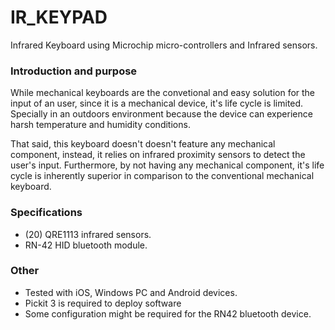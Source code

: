 # IR_KEYPAD
Infrared Keyboard using Microchip micro-controllers and Infrared sensors.


### Introduction and purpose

While mechanical keyboards are the convetional and easy solution for the input of an user, since it is a mechanical device, it's life cycle is limited. Specially in an outdoors environment because the device can experience harsh temperature and humidity conditions.

That said, this keyboard doesn't doesn't feature any mechanical component, instead, it relies on infrared proximity sensors to detect the user's input. Furthermore, by not having any mechanical component, it's life cycle is inherently superior in comparison to the conventional mechanical keyboard.

### Specifications

* (20) QRE1113 infrared sensors.
* RN-42 HID bluetooth module.

### Other

* Tested with iOS, Windows PC and Android devices.
* Pickit 3 is required to deploy software
* Some configuration might be required for the RN42 bluetooth device.
